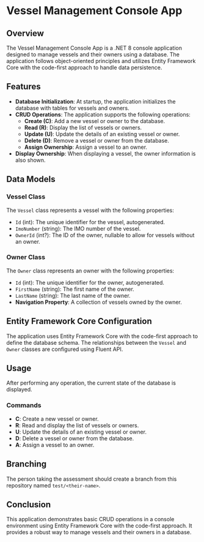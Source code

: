 # Vessel Management Console App

## Overview
The Vessel Management Console App is a .NET 8 console application designed to manage vessels and their owners using a database. The application follows object-oriented principles and utilizes Entity Framework Core with the code-first approach to handle data persistence.

## Features
- **Database Initialization**: At startup, the application initializes the database with tables for vessels and owners.
- **CRUD Operations**: The application supports the following operations:
  - **Create (C)**: Add a new vessel or owner to the database.
  - **Read (R)**: Display the list of vessels or owners.
  - **Update (U)**: Update the details of an existing vessel or owner.
  - **Delete (D)**: Remove a vessel or owner from the database.
  - **Assign Ownership**: Assign a vessel to an owner.
- **Display Ownership**: When displaying a vessel, the owner information is also shown.

## Data Models
### Vessel Class
The `Vessel` class represents a vessel with the following properties:
- `Id` (int): The unique identifier for the vessel, autogenerated.
- `ImoNumber` (string): The IMO number of the vessel.
- `OwnerId` (int?): The ID of the owner, nullable to allow for vessels without an owner.

### Owner Class
The `Owner` class represents an owner with the following properties:
- `Id` (int): The unique identifier for the owner, autogenerated.
- `FirstName` (string): The first name of the owner.
- `LastName` (string): The last name of the owner.
- **Navigation Property**: A collection of vessels owned by the owner.

## Entity Framework Core Configuration
The application uses Entity Framework Core with the code-first approach to define the database schema. The relationships between the `Vessel` and `Owner` classes are configured using Fluent API.

## Usage
After performing any operation, the current state of the database is displayed.

### Commands
- **C**: Create a new vessel or owner.
- **R**: Read and display the list of vessels or owners.
- **U**: Update the details of an existing vessel or owner.
- **D**: Delete a vessel or owner from the database.
- **A**: Assign a vessel to an owner.

## Branching
The person taking the assessment should create a branch from this repository named `test/<their-name>`.

## Conclusion
This application demonstrates basic CRUD operations in a console environment using Entity Framework Core with the code-first approach. It provides a robust way to manage vessels and their owners in a database.
